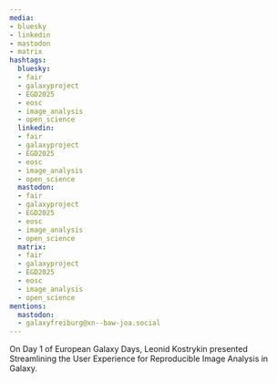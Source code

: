 ```yaml
---
media:
- bluesky
- linkedin
- mastodon
- matrix
hashtags:
  bluesky:
  - fair
  - galaxyproject
  - EGD2025
  - eosc
  - image_analysis
  - open_science
  linkedin:
  - fair
  - galaxyproject
  - EGD2025
  - eosc
  - image_analysis
  - open_science
  mastodon:
  - fair
  - galaxyproject
  - EGD2025
  - eosc
  - image_analysis
  - open_science
  matrix:
  - fair
  - galaxyproject
  - EGD2025
  - eosc
  - image_analysis
  - open_science
mentions:
  mastodon:
  - galaxyfreiburg@xn--baw-joa.social
---
```


On Day 1 of European Galaxy Days, Leonid Kostrykin presented Streamlining the User Experience for Reproducible Image Analysis in Galaxy.